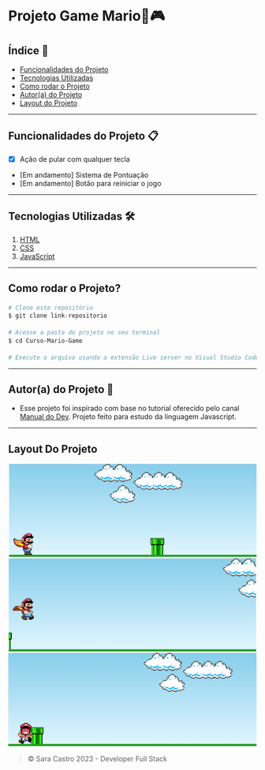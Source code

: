 # Projeto Game Mario👾🎮 
## Índice 📍
- <a href="#funcionalidades">Funcionalidades do Projeto</a>
- <a href="#tecnologias">Tecnologias Utilizadas </a>
- <a href="#rodar">Como rodar o Projeto</a>
- <a href="#autor">Autor(a) do Projeto</a>
- <a href="#autor">Layout do Projeto</a>
<hr>

## Funcionalidades do Projeto 📋
- [X] Ação de pular com qualquer tecla
- [Em andamento] Sistema de Pontuação
- [Em andamento] Botão para reiniciar o jogo 
<hr>

## Tecnologias Utilizadas 🛠
1. <a href="https://developer.mozilla.org/pt-BR/docs/Web/HTML">HTML</a>
2. <a href="https://developer.mozilla.org/pt-BR/docs/Web/CSS">CSS</a>
3. <a href="https://developer.mozilla.org/pt-BR/docs/Web/JavaScript">JavaScript</a>
<hr>

## Como rodar o Projeto?
```bash
# Clone este repositório
$ git clone link-repositorio

# Acesse a pasta do projeto no seu terminal 
$ cd Curso-Mario-Game

# Execute o arquivo usando a extensão Live server no Visual Studio Code ou use uma extensão de sua preferência.
```
<hr>

## Autor(a) do Projeto 🧠
- Esse projeto foi inspirado com base no tutorial oferecido pelo canal <a href="https://www.youtube.com/@ManualdoDev">Manual do Dev</a>. Projeto feito para estudo da linguagem Javascript.

<hr>

## Layout Do Projeto

<img src="./src/readme/mario-game.png">
<img src="./src/readme/jump-mario-game.png">
<img src="./src/readme/loser-mario-game.png">

>&copy; Sara Castro 2023 - Developer Full Stack
